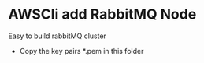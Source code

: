 # AWSCli add RabbitMQ Node
Easy to build rabbitMQ cluster


- Copy the key pairs *.pem in this folder
